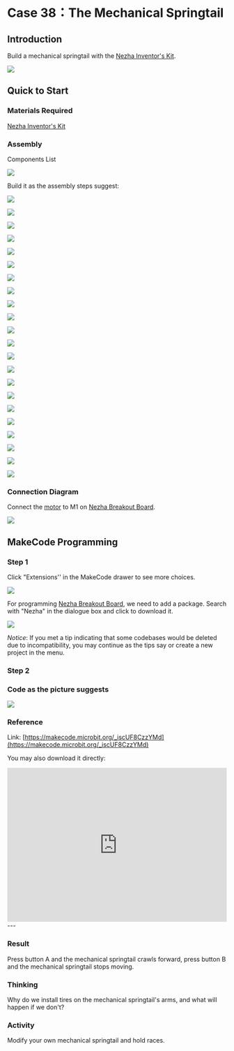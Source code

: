 # Case 38：The Mechanical Springtail

## Introduction
Build a mechanical springtail with the [Nezha Inventor's Kit](https://www.elecfreaks.com/nezha-inventor-s-kit-for-micro-bit-without-micro-bit-board.html). 

![](./images/neza-inventor-s-kit-case-38-01.png)

## Quick to Start

### Materials Required

[Nezha Inventor's Kit](https://www.elecfreaks.com/nezha-inventor-s-kit-for-micro-bit-without-micro-bit-board.html)

### Assembly

Components List

![](./images/neza-inventor-s-kit-case-38-02.png)

Build it as the assembly steps suggest: 

![](./images/neza-inventor-s-kit-step-38-01.png)

![](./images/neza-inventor-s-kit-step-38-02.png)

![](./images/neza-inventor-s-kit-step-38-03.png)

![](./images/neza-inventor-s-kit-step-38-04.png)

![](./images/neza-inventor-s-kit-step-38-05.png)

![](./images/neza-inventor-s-kit-step-38-06.png)

![](./images/neza-inventor-s-kit-step-38-07.png)

![](./images/neza-inventor-s-kit-step-38-08.png)

![](./images/neza-inventor-s-kit-step-38-09.png)

![](./images/neza-inventor-s-kit-step-38-10.png)

![](./images/neza-inventor-s-kit-step-38-11.png)

![](./images/neza-inventor-s-kit-step-38-12.png)

![](./images/neza-inventor-s-kit-step-38-13.png)

![](./images/neza-inventor-s-kit-step-38-14.png)

![](./images/neza-inventor-s-kit-step-38-15.png)

![](./images/neza-inventor-s-kit-step-38-16.png)

![](./images/neza-inventor-s-kit-step-38-17.png)

![](./images/neza-inventor-s-kit-step-38-18.png)

![](./images/neza-inventor-s-kit-step-38-19.png)

![](./images/neza-inventor-s-kit-step-38-20.png)

![](./images/neza-inventor-s-kit-step-38-21.png)

![](./images/neza-inventor-s-kit-step-38-22.png)


### Connection Diagram

Connect the [motor](https://www.elecfreaks.com/geekservo-motor-2kg-compatible-with-lego.html) to M1 on [Nezha Breakout Board](https://www.elecfreaks.com/nezha-breakout-board.html).

![](./images/neza-inventor-s-kit-case-38-03.png)


## MakeCode Programming



### Step 1
Click "Extensions''  in the MakeCode drawer to see more choices.



![](./images/neza-inventor-s-kit-case-37-04.png)

For programming [Nezha Breakout Board](https://www.elecfreaks.com/nezha-breakout-board.html), we need to add a package. Search with "Nezha" in the dialogue box and click to download it. 

![](./images/neza-inventor-s-kit-case-37-06.png)

*Notice*: If you met a tip indicating that some codebases would be deleted due to incompatibility, you may continue as the tips say or create a new project in the menu. 

### Step 2

### Code as the picture suggests

![](./images/neza-inventor-s-kit-case-38-07.png)

### Reference

Link: [https://makecode.microbit.org/_iscUF8CzzYMd](https://makecode.microbit.org/_iscUF8CzzYMd)

You may also download it directly: 

<div style="position:relative;height:0;padding-bottom:70%;overflow:hidden;"><iframe style="position:absolute;top:0;left:0;width:100%;height:100%;" src="https://makecode.microbit.org/#pub:_LjaFs5Ji634D" frameborder="0" sandbox="allow-popups allow-forms allow-scripts allow-same-origin"></iframe></div>  
---

### Result
Press button A and the mechanical springtail crawls forward, press button B and the mechanical springtail stops moving.


### Thinking

Why do we install tires on the mechanical springtail's arms, and what will happen if we don't?

### Activity
Modify your own mechanical springtail and hold races.

